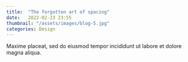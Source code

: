 ```yaml
---
title:  "The forgotten art of spacing"
date:   2022-02-23 23:55
thumbnail: "/assets/images/blog-5.jpg"
categories: Design
---
```

Maxime placeat, sed do eiusmod tempor incididunt ut labore et dolore magna aliqua.
